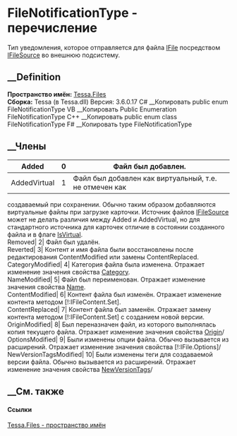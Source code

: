 # FileNotificationType - перечисление
Тип уведомления, которое отправляется для файла
[IFile](T_Tessa_Files_IFile.htm) посредством
[IFileSource](T_Tessa_Files_IFileSource.htm) во внешнюю подсистему.
## __Definition
 **Пространство имён:** [Tessa.Files](N_Tessa_Files.htm)  
 **Сборка:** Tessa (в Tessa.dll) Версия: 3.6.0.17
C# __Копировать
     public enum FileNotificationType
VB __Копировать
     Public Enumeration FileNotificationType
C++ __Копировать
     public enum class FileNotificationType
F# __Копировать
     type FileNotificationType
##  __Члены
Added| 0|  Файл был добавлен.  
---|---|---  
AddedVirtual| 1|  Файл был добавлен как виртуальный, т.е. не отмечен как
создаваемый при сохранении. Обычно таким образом добавляются виртуальные файлы
при загрузке карточки. Источник файлов
[IFileSource](T_Tessa_Files_IFileSource.htm) может не делать различия между
Added и AddedVirtual, но для стандартного источника для карточек отличие в
состоянии созданного файла и в флаге
[IsVirtual](P_Tessa_Cards_CardFile_IsVirtual.htm).  
Removed| 2|  Файл был удалён.  
Reverted| 3|  Контент и имя файла были восстановлены после редактирования
ContentModified или замены ContentReplaced.  
CategoryModified| 4|  Категория файла была изменена. Отражает изменение
значения свойства [Category](P_Tessa_Files_IFile_Category.htm).  
NameModified| 5|  Файл был переименован. Отражает изменение значения свойства
[Name](P_Tessa_Files_IFileObject_Name.htm).  
ContentModified| 6|  Контент файла был изменён. Отражает изменение контента
методом [!:IFileContent.Set].  
ContentReplaced| 7|  Контент файла был заменён. Отражает замену контента
методом [!:IFileContent.Set] с созданием новой версии.  
OriginModified| 8|  Был переназначен файл, из которого выполнялась копия
текущего файла. Отражает изменение значения свойства
[Origin](P_Tessa_Files_IFile_Origin.htm)/  
OptionsModified| 9|  Были изменены опции файла. Обычно вызывается из
расширений. Отражает изменение значения свойства [!:IFile.Options]/  
NewVersionTagsModified| 10|  Были изменены теги для создаваемой версии файла.
Обычно вызывается из расширений. Отражает изменение значения свойства
[NewVersionTags](P_Tessa_Files_IFile_NewVersionTags.htm)/  
## __См. также
#### Ссылки
[Tessa.Files - пространство имён](N_Tessa_Files.htm)

